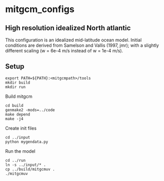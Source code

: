 
# mitgcm_configs
## High resolution idealized North atlantic

This configuration is an idealized mid-latitude ocean model. Initial conditions are derived from Samelson and Vallis (1997, jmr); with a slightly different scaling (w = 6e-4 m/s instead of w = 1e-4 m/s).

## Setup

```
export PATH=${PATH}:<mitgcmpath>/tools
mkdir build
mkdir run
```

Build mitgcm
```
cd build
genmake2 -mods=../code
make depend
make -j4
```

Create init files 
```
cd ../input
python mygendata.py
```

Run the model
```
cd ../run
ln -s ../input/* .
cp ../build/mitgcmuv .
./mitgcmuv
```
